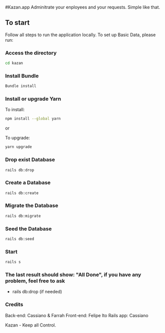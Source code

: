 #Kazan.app
Adminitrate your enployees and your requests.
Simple like that.

## To start
Follow all steps to run the application locally.
To set up Basic Data, please run:
### Access the directory

```bash
cd kazan
```

### Install Bundle

```bash
Bundle install
```

### Install or upgrade Yarn

To install:
```bash
npm install --global yarn
```

or

To upgrade:
```bash
yarn upgrade
```

### Drop exist Database
```bash
rails db:drop
```

### Create a Database
```bash
rails db:create
```

### Migrate the Database
```bash
rails db:migrate
```

### Seed the Database
```bash
rails db:seed
```

### Start 
```bash
rails s
```

### The last result should show: "All Done", if you have any problem, feel free to ask

* rails db:drop (if needed)


### Credits
Back-end: Cassiano & Farrah
Front-end: Felipe Ito
Rails app: Cassiano

Kazan - Keep all Control.